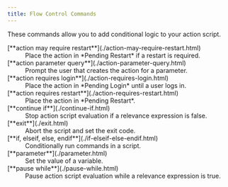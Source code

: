 ```yaml
---
title: Flow Control Commands
---
```


These commands allow you to add conditional logic to your action script.

<dl>

  <dt>[**action may require restart**](./action-may-require-restart.html)</dt>
  <dd>Place the action in *Pending Restart* if a restart is required.</dd>

  <dt>[**action parameter query**](./action-parameter-query.html)</dt>
  <dd>Prompt the user that creates the action for a parameter.</dd>

  <dt>[**action requires login**](./action-requires-login.html)</dt>
  <dd>Place the action in *Pending Login* until a user logs in.</dd>

  <dt>[**action requires restart**](./action-requires-restart.html)</dt>
  <dd>Place the action in *Pending Restart*.</dd>

  <dt>[**continue if**](./continue-if.html)</dt>
  <dd>Stop action script evaluation if a relevance expression is false.</dd>

  <dt>[**exit**](./exit.html)</dt>
  <dd>Abort the script and set the exit code.</dd>

  <dt>[**if, elseif, else, endif**](./if-elseif-else-endif.html)</dt>
  <dd>Conditionally run commands in a script.</dd>

  <dt>[**parameter**](./parameter.html)</dt>
  <dd>Set the value of a variable.</dd>

  <dt>[**pause while**](./pause-while.html)</dt>
  <dd>Pause action script evaluation while a relevance expression is true.</dd>

</dl>
